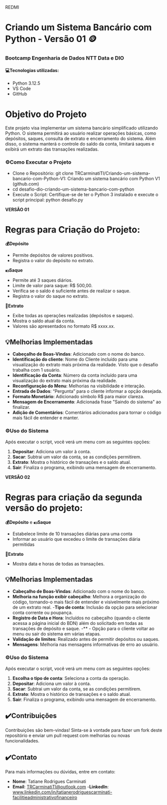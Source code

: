 REDMI
# Criando um Sistema Bancário com Python - Versão 01 🪙

### Bootcamp Engenharia de Dados NTT Data e DIO 

#### 💻Tecnologias utilizadas:
- Python 3.12.5
- VS Code
- GitHub

# Objetivo do Projeto
Este projeto visa implementar um sistema bancário simplificado utilizando Python. O sistema permitirá ao usuário realizar operações básicas, como depósitos, saques, consulta de extrato e encerramento do sistema. Além disso, o sistema manterá o controle do saldo da conta, limitará saques e exibirá um extrato das transações realizadas.

### ⚙️Como Executar o Projeto
- Clone o Repositório: git clone TRCarminatiTI/Criando-um-sistema-bancario-com-Python-V1: Criando um sistema bancário com Python V1 (github.com)
- cd desafio-dio-criando-um-sistema-bancario-com-python 
- Execute o Script: Certifique-se de ter o Python 3 instalado e execute o script principal: python desafio.py

**VERSÃO 01**

# Regras para Criação do Projeto:
**💰Depósito**
- Permite depósitos de valores positivos.
- Registra o valor do depósito no extrato.

**💶Saque**
- Permite até 3 saques diários.
- Limite de valor para saque: R$ 500,00.
- Verifica se o saldo é suficiente antes de realizar o saque.
- Registra o valor do saque no extrato.

**🧾Extrato**
- Exibe todas as operações realizadas (depósitos e saques).
- Mostra o saldo atual da conta.
- Valores são apresentados no formato R$ xxxx.xx.

## 💡Melhorias Implementadas
- **Cabeçalho de Boas-Vindas**: Adicionado com o nome do banco.
- **Identificação do cliente**: Nome do Cliente incluído para uma visualização do extrato mais próxima da realidade. Visto que o desafio trabalha com 1 usuário.
- **Identificação da Conta**: Número da conta incluído para uma visualização do extrato mais próxima da realidade.
- **Reconfiguração do Menu**: Melhorias na visibilidade e interação.
- **Entrada de Dados**: “Pergunta” para o cliente informar a opção desejada.
- **Formato Monetário**: Adicionado símbolo R$ para maior clareza.
- **Mensagem de Encerramento**: Adicionada frase "Saindo do sistema" ao finalizar.
- **Adição de Comentários**: Comentários adicionados para tornar o código mais fácil de entender e manter.

### ⚙️Uso do Sistema
Após executar o script, você verá um menu com as seguintes opções: 
1. **Depositar**: Adiciona um valor à conta. 
2. **Sacar**: Subtrai um valor da conta, se as condições permitirem. 
3. **Extrato**: Mostra o histórico de transações e o saldo atual. 
4. **Sair**: Finaliza o programa, exibindo uma mensagem de encerramento. 

**VERSÃO 02**

# Regras para criação da segunda versão do projeto:

**💰Depósito** e **💶Saque**
- Estabelece limite de 10 transações diárias para uma conta
- Informar ao usuário que excedeu o limite de transações diária permitidas

**🧾Extrato**
- Mostra data e horas de todas as transações.

## 💡Melhorias Implementadas
- **Cabeçalho de Boas-Vindas**: Adicionado com o nome do banco.
- **Melhoria na função exibir cabeçalho**: Melhora a organização do código, tornando-o mais fácil de entender e visivelmente mais próximo de um extrato real.
-**Tipo de conta**: Inclusão da opção para selecionar conta corrente ou poupança.
- **Registro de Data e Hora**: Incluídos no cabeçalho (quando o cliente acessa a página inicial do BDN) além do solicitado em todas as transações de depósito e saque.
-** - Opção para o cliente voltar ao menu ou sair do sistema em várias etapas.
- **Validação de limites**: Realizado antes de permitir depósitos ou saques.
- **Mensagens**: Melhoria nas mensagens informativas de erro ao usuário.

### ⚙️Uso do Sistema
Após executar o script, você verá um menu com as seguintes opções: 
1. **Escolha o tipo de conta**: Seleciona a conta da operação.
2. **Depositar**: Adiciona um valor à conta. 
3. **Sacar**: Subtrai um valor da conta, se as condições permitirem. 
4. **Extrato**: Mostra o histórico de transações e o saldo atual. 
5. **Sair**: Finaliza o programa, exibindo uma mensagem de encerramento. 

## ✔️Contribuições
Contribuições são bem-vindas! Sinta-se à vontade para fazer um fork deste repositório e enviar um pull request com melhorias ou novas funcionalidades.

## ✔️Contato
Para mais informações ou dúvidas, entre em contato:

- **Nome**: Tatiane Rodrigues Carminati
- **Email**: TRCarminatiTI@outlook.com
-**LinkedIn**: www.linkedin.com/in/tatianerodriguescarminati-facilitieadministrativofinanceiro



